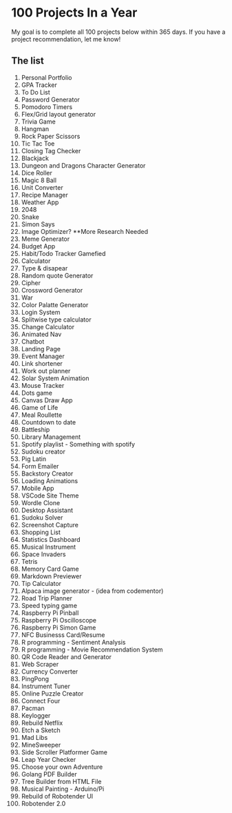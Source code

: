 # 100 Projects In a Year 
My goal is to complete all 100 projects below within 365 days. 
If you have a project recommendation, let me know! 

## The list
1. Personal Portfolio
2. GPA Tracker
3. To Do List
4. Password Generator
5. Pomodoro Timers
6. Flex/Grid layout generator
7. Trivia Game
8. Hangman
9. Rock Paper Scissors 
10. Tic Tac Toe
11. Closing Tag Checker
12. Blackjack
13. Dungeon and Dragons Character Generator
14. Dice Roller
15. Magic 8 Ball
16. Unit Converter
17. Recipe Manager
18. Weather App 
19. 2048
20. Snake
21. Simon Says
22. Image Optimizer? **More Research Needed
23. Meme Generator
24. Budget App
25. Habit/Todo Tracker Gamefied
26. Calculator
27. Type & disapear
28. Random quote Generator
29. Cipher 
30. Crossword Generator
31. War
32. Color Palatte Generator
33. Login System
34. Splitwise type calculator
35. Change Calculator
36. Animated Nav
37. Chatbot
38. Landing Page
39. Event Manager
40. Link shortener
41. Work out planner
42. Solar System Animation
43. Mouse Tracker
44. Dots game
45. Canvas Draw App
46. Game of Life
47. Meal Roullette 
48. Countdown to date 
49. Battleship
50. Library Management
51. Spotify playlist - Something with spotify
52. Sudoku creator
53. Pig Latin 
54. Form Emailer
55. Backstory Creator
56. Loading Animations
57. Mobile App
58. VSCode Site Theme
59. Wordle Clone
60. Desktop Assistant
61. Sudoku Solver
62. Screenshot Capture 
63. Shopping List
64. Statistics Dashboard
65. Musical Instrument
66. Space Invaders
67. Tetris
68. Memory Card Game
69. Markdown Previewer
70. Tip Calculator
71. Alpaca image generator - (idea from codementor)
72. Road Trip Planner
73. Speed typing game
74. Raspberry Pi Pinball 
75. Raspberry Pi Oscilloscope
76. Raspberry Pi Simon Game
77. NFC Businesss Card/Resume
78. R programming - Sentiment Analysis
79. R programming - Movie Recommendation System
80. QR Code Reader and Generator
81. Web Scraper
82. Currency Converter
83. PingPong
84. Instrument Tuner
85. Online Puzzle Creator 
86. Connect Four
87. Pacman
88. Keylogger
89. Rebuild Netflix 
90. Etch a Sketch
91. Mad Libs
92. MineSweeper
93. Side Scroller Platformer Game
94. Leap Year Checker
95. Choose your own Adventure
96. Golang PDF Builder
97. Tree Builder from HTML File
98. Musical Painting - Arduino/Pi
99. Rebuild of Robotender UI
100. Robotender 2.0